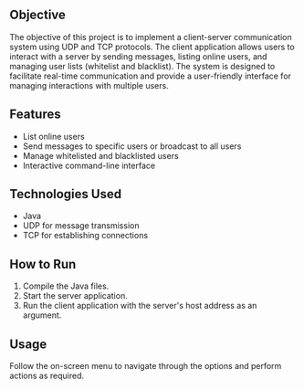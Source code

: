 ## Objective

The objective of this project is to implement a client-server communication system using UDP and TCP protocols. The client application allows users to interact with a server by sending messages, listing online users, and managing user lists (whitelist and blacklist). The system is designed to facilitate real-time communication and provide a user-friendly interface for managing interactions with multiple users.

## Features

- List online users
- Send messages to specific users or broadcast to all users
- Manage whitelisted and blacklisted users
- Interactive command-line interface

## Technologies Used

- Java
- UDP for message transmission
- TCP for establishing connections

## How to Run

1. Compile the Java files.
2. Start the server application.
3. Run the client application with the server's host address as an argument.

## Usage

Follow the on-screen menu to navigate through the options and perform actions as required.
